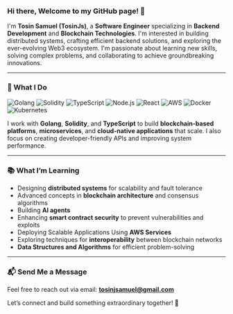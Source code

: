 ### Hi there, Welcome to my GitHub page! 👋

I'm **Tosin Samuel (TosinJs)**, a **Software Engineer** specializing in **Backend Development** and **Blockchain Technologies**. I'm interested in building distributed systems, crafting efficient backend solutions, and exploring the ever-evolving Web3 ecosystem. I'm passionate about learning new skills, solving complex problems, and collaborating to achieve groundbreaking innovations.

---

### 🚀 What I Do  
<p>
  <img alt="Golang" src="https://img.shields.io/badge/Go-00ADD8?logo=go&logoColor=white&style=for-the-badge" />
  <img alt="Solidity" src="https://img.shields.io/badge/Solidity-363636?logo=solidity&logoColor=white&style=for-the-badge" />
  <img alt="TypeScript" src="https://img.shields.io/badge/TypeScript-3178C6?logo=typescript&logoColor=white&style=for-the-badge" />
  <img alt="Node.js" src="https://img.shields.io/badge/Node.js-339933?logo=node.js&logoColor=white&style=for-the-badge" />
  <img alt="React" src="https://img.shields.io/badge/React-61DAFB?logo=react&logoColor=white&style=for-the-badge" />
  <img alt="AWS" src="https://img.shields.io/badge/AWS-FF9900?logo=amazon-aws&logoColor=white&style=for-the-badge" />
  <img alt="Docker" src="https://img.shields.io/badge/Docker-2496ED?logo=docker&logoColor=white&style=for-the-badge" />
  <img alt="Kubernetes" src="https://img.shields.io/badge/Kubernetes-326CE5?logo=kubernetes&logoColor=white&style=for-the-badge" />
</p>

I work with **Golang**, **Solidity**, and **TypeScript** to build **blockchain-based platforms**, **microservices**, and **cloud-native applications** that scale. I also focus on creating developer-friendly APIs and improving system performance.

---

### 📚 What I’m Learning  
- Designing **distributed systems** for scalability and fault tolerance  
- Advanced concepts in **blockchain architecture** and consensus algorithms
- Building **AI agents** 
- Enhancing **smart contract security** to prevent vulnerabilities and exploits  
- Deploying Scalable Applications Using **AWS Services**  
- Exploring techniques for **interoperability** between blockchain networks
- **Data Structures and Algorithms** for efficient problem-solving

---

### 📬 Send Me a Message  
Feel free to reach out via email: **tosinjsamuel@gmail.com**  

Let’s connect and build something extraordinary together! 🌟

